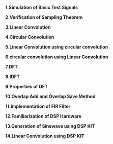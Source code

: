 **1.Simulation of Basic Test Signals**                                                                                                                              
   		
**2.Verification of Sampling Theorem**                                                                                                                             
   		
**3.Linear Convolution**		                                                                                                                             
   		
**4.Circular Convolution**                                                                                                                             
   				
**5.Linear Convolution using circular convolution**

**6.circular convolution using Linear Convolution**

**7.DFT**

**8.IDFT**
   		
**9.Properties of DFT**	                                                                                                                             
   		
**10.Overlap Add and Overlap Save Method**		                                                                                                                      
                                                                                                                                                                                                                                                                                                                        
**11.Implementation of FIR Filter**	                                                                                                                             
   			
**12.Familiarization of DSP Hardware**

**13.Generation of Sinewave using DSP KIT**

**14.Linear Convolution using DSP KIT**
